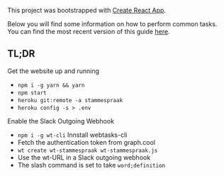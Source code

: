 This project was bootstrapped with [Create React App](https://github.com/facebookincubator/create-react-app).

Below you will find some information on how to perform common tasks.<br>
You can find the most recent version of this guide [here](https://github.com/facebookincubator/create-react-app/blob/master/packages/react-scripts/template/README.md).

## TL;DR

Get the website up and running

* `npm i -g yarn && yarn`
* `npm start`
* `heroku git:remote -a stammespraak`
* `heroku config -s > .env`

Enable the Slack Outgoing Webhook

* `npm i -g wt-cli` Innstall webtasks-cli
* Fetch the authentication token from graph.cool
* `wt create wt-stammespraak wt-stammespraak.js`
* Use the wt-URL in a Slack outgoing webhook
* The slash command is set to take `word;definition`
